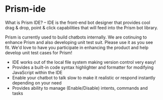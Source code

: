 # Prism-ide
What is Prism IDE? – IDE is the front-end bot designer that provides cool drag & drop, point & click capabilities that will feed into the Prism bot library.

Prism is currently used to build chatbots internally. We are cotinuing to enhance Prism and also developing unit test suit. Please use it as you see fit. We'd love to have you participate in enhancing the product and help develop unit test cases for Prism!

-	IDE works out of the local file system making version control very easy!
-	Provides a built-in code syntax highlighter and formatter for modifying JavaScript within the IDE
-	Enable your chatbot to talk slow to make it realistic or respond instantly depending on your need
-	Provides ability to manage (Enable/Disable) intents, commands and tasks
